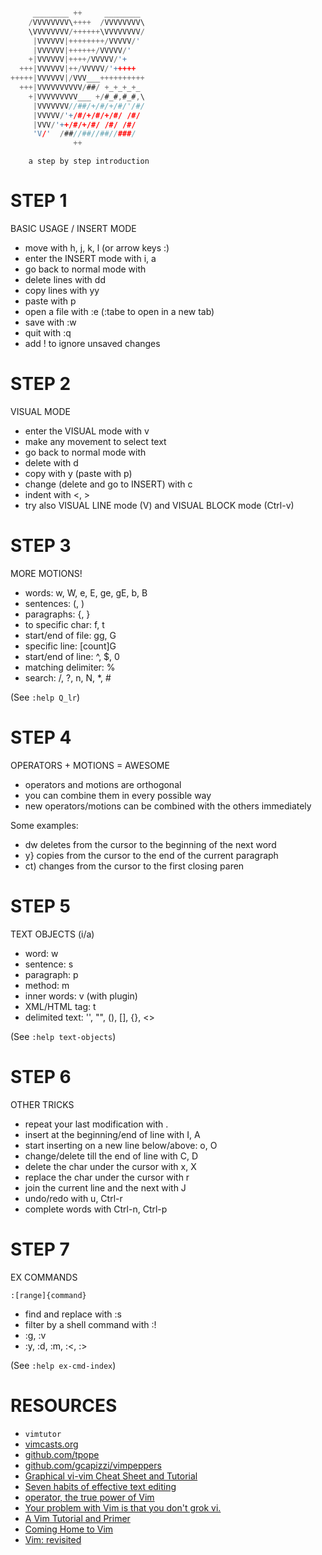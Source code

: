 ```c

     ________ ++     ________
    /VVVVVVVV\++++  /VVVVVVVV\
    \VVVVVVVV/++++++\VVVVVVVV/
     |VVVVVV|++++++++/VVVVV/'
     |VVVVVV|++++++/VVVVV/'
    +|VVVVVV|++++/VVVVV/'+
  +++|VVVVVV|++/VVVVV/'+++++
+++++|VVVVVV|/VVV___++++++++++
  +++|VVVVVVVVVV/##/ +_+_+_+_
    +|VVVVVVVVV___ +/#_#,#_#,\
     |VVVVVVV//##/+/#/+/#/'/#/
     |VVVVV/'+/#/+/#/+/#/ /#/
     |VVV/'++/#/+/#/ /#/ /#/
     'V/'  /##//##//##//###/
              ++
```

        a step by step introduction


# STEP 1

BASIC USAGE / INSERT MODE

- move with h, j, k, l (or arrow keys :)
- enter the INSERT mode with i, a
- go back to normal mode with <Esc>
- delete lines with dd
- copy lines with yy
- paste with p
- open a file with :e (:tabe to open in a new tab)
- save with :w
- quit with :q
- add ! to ignore unsaved changes


# STEP 2

VISUAL MODE

- enter the VISUAL mode with v
- make any movement to select text
- go back to normal mode with <Esc>
- delete with d
- copy with y (paste with p)
- change (delete and go to INSERT) with c
- indent with <, >
- try also VISUAL LINE mode (V) and VISUAL BLOCK mode (Ctrl-v)


# STEP 3

MORE MOTIONS!

- words: w, W, e, E, ge, gE, b, B
- sentences: (, )
- paragraphs: {, }
- to specific char: f, t
- start/end of file: gg, G
- specific line: [count]G
- start/end of line: ^, $, 0
- matching delimiter: %
- search: /, ?, n, N, *, #

(See `:help Q_lr`)


# STEP 4

OPERATORS + MOTIONS = AWESOME

- operators and motions are orthogonal
- you can combine them in every possible way
- new operators/motions can be combined with the others immediately

Some examples:

- dw deletes from the cursor to the beginning of the next word
- y} copies from the cursor to the end of the current paragraph
- ct) changes from the cursor to the first closing paren


# STEP 5

TEXT OBJECTS (i/a)

- word: w
- sentence: s
- paragraph: p
- method: m
- inner words: v (with plugin)
- XML/HTML tag: t
- delimited text: '', "", (), [], {}, <>

(See `:help text-objects`)


# STEP 6

OTHER TRICKS

- repeat your last modification with .
- insert at the beginning/end of line with I, A
- start inserting on a new line below/above: o, O
- change/delete till the end of line with C, D
- delete the char under the cursor with x, X
- replace the char under the cursor with r
- join the current line and the next with J
- undo/redo with u, Ctrl-r
- complete words with Ctrl-n, Ctrl-p


# STEP 7

EX COMMANDS

`:[range]{command}`

- find and replace with :s
- filter by a shell command with :!
- :g, :v
- :y, :d, :m, :<, :>

(See `:help ex-cmd-index`)


# RESOURCES

- `vimtutor`
- [vimcasts.org](http://vimcasts.org)
- [github.com/tpope](http://github.com/tpope)
- [github.com/gcapizzi/vimpeppers](http://github.com/gcapizzi/vimpeppers)
- [Graphical vi-vim Cheat Sheet and Tutorial](http://www.viemu.com/a_vi_vim_graphical_cheat_sheet_tutorial.html)
- [Seven habits of effective text editing](http://www.moolenaar.net/habits.html)
- [operator, the true power of Vim](http://whileimautomaton.net/2008/11/vimm3/operator)
- [Your problem with Vim is that you don't grok vi.](http://stackoverflow.com/questions/1218390/what-is-your-most-productive-shortcut-with-vim/1220118#1220118)
- [A Vim Tutorial and Primer](http://danielmiessler.com/study/vim)
- [Coming Home to Vim](http://stevelosh.com/blog/2010/09/coming-home-to-vim)
- [Vim: revisited](http://mislav.uniqpath.com/2011/12/vim-revisited)
